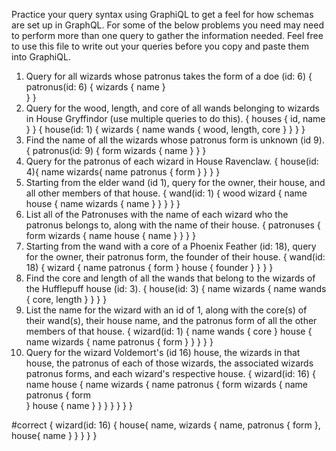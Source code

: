 Practice your query syntax using GraphiQL to get a feel for how schemas are set up in GraphQL. For some of the below problems you need may need to perform more than one query to gather the information needed. Feel free to use this file to write out your queries before you copy and paste them into GraphiQL.

1. Query for all wizards whose patronus takes the form of a doe (id: 6)
{
  patronus(id: 6) {
    wizards {
      name
    }    
  }
}
2. Query for the wood, length, and core of all wands belonging to wizards in House Gryffindor (use multiple queries to do this).
{
  houses {
    id,
    name
  }
}
{
  house(id: 1) {
    wizards {
      name
      wands {
        wood,
        length,
        core
      }
    }
  }
}
3. Find the name of all the wizards whose patronus form is unknown (id 9).
{
  patronus(id: 9) {
    form
    wizards {
     name 
    }
  }
}
4. Query for the patronus of each wizard in House Ravenclaw.
{
  house(id: 4){
    name
    wizards{
      name
      patronus {
        form
      }
    }
  }
}
5. Starting from the elder wand (id 1), query for the owner, their house, and all other members of that house.
{
  wand(id: 1) {
    wood
    wizard {
      name
      house {
        name
        wizards {
          name
        }
      }
    }
  }
}
6. List all of the Patronuses with the name of each wizard who the patronus belongs to, along with the name of their house.
{
  patronuses {
    form
    wizards {
      name
      house {
        name
      }
    }
  }
}
7. Starting from the wand with a core of a Phoenix Feather (id: 18), query for the owner, their patronus form, the founder of their house.
{
  wand(id: 18) {
    wizard {
      name
      patronus {
        form
      }
      house {
        founder
      }
    }
  }
}
8. Find the core and length of all the wands that belong to the wizards of the Hufflepuff house (id: 3).
{
  house(id: 3) {
    name
    wizards {
      name
      wands {
        core,
        length
      }
    }
  }
}
9. List the name for the wizard with an id of 1, along with the core(s) of their wand(s), their house name, and the patronus form of all the other members of that house.
{
  wizard(id: 1) {
    name
    wands {
      core
    }
    house {
      name
      wizards {
        name
        patronus {
          form
        }
      }
    }
  }
}
10. Query for the wizard Voldemort's (id 16) house, the wizards in that house, the patronus of each of those wizards, the associated wizards patronus forms, and each wizard's respective house.
{
  wizard(id: 16) {
    name
    house {
      name
      wizards {
        name
        patronus {
          form
          wizards {
            name 
              patronus {
                form  
   		      	}
            	house {
                name
              }
            }
          }
        }
      }
    }
}

#correct
{
  wizard(id: 16) {
		house{
      name,
      wizards {
        name,
        patronus {
          form
        },
        house{
          name
        }
      }
    }
  }
}
